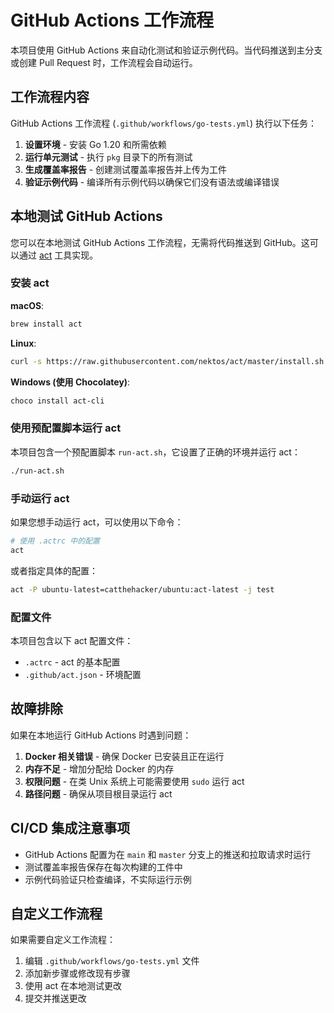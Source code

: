 # GitHub Actions 工作流程

本项目使用 GitHub Actions 来自动化测试和验证示例代码。当代码推送到主分支或创建 Pull Request 时，工作流程会自动运行。

## 工作流程内容

GitHub Actions 工作流程 (`.github/workflows/go-tests.yml`) 执行以下任务：

1. **设置环境** - 安装 Go 1.20 和所需依赖
2. **运行单元测试** - 执行 `pkg` 目录下的所有测试
3. **生成覆盖率报告** - 创建测试覆盖率报告并上传为工件
4. **验证示例代码** - 编译所有示例代码以确保它们没有语法或编译错误

## 本地测试 GitHub Actions

您可以在本地测试 GitHub Actions 工作流程，无需将代码推送到 GitHub。这可以通过 [act](https://github.com/nektos/act) 工具实现。

### 安装 act

**macOS**:
```bash
brew install act
```

**Linux**:
```bash
curl -s https://raw.githubusercontent.com/nektos/act/master/install.sh | sudo bash
```

**Windows (使用 Chocolatey)**:
```bash
choco install act-cli
```

### 使用预配置脚本运行 act

本项目包含一个预配置脚本 `run-act.sh`，它设置了正确的环境并运行 act：

```bash
./run-act.sh
```

### 手动运行 act

如果您想手动运行 act，可以使用以下命令：

```bash
# 使用 .actrc 中的配置
act
```

或者指定具体的配置：

```bash
act -P ubuntu-latest=catthehacker/ubuntu:act-latest -j test
```

### 配置文件

本项目包含以下 act 配置文件：

- `.actrc` - act 的基本配置
- `.github/act.json` - 环境配置

## 故障排除

如果在本地运行 GitHub Actions 时遇到问题：

1. **Docker 相关错误** - 确保 Docker 已安装且正在运行
2. **内存不足** - 增加分配给 Docker 的内存
3. **权限问题** - 在类 Unix 系统上可能需要使用 `sudo` 运行 act
4. **路径问题** - 确保从项目根目录运行 act

## CI/CD 集成注意事项

- GitHub Actions 配置为在 `main` 和 `master` 分支上的推送和拉取请求时运行
- 测试覆盖率报告保存在每次构建的工件中
- 示例代码验证只检查编译，不实际运行示例

## 自定义工作流程

如果需要自定义工作流程：

1. 编辑 `.github/workflows/go-tests.yml` 文件
2. 添加新步骤或修改现有步骤
3. 使用 act 在本地测试更改
4. 提交并推送更改 